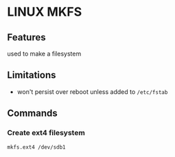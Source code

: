 # LINUX MKFS

## Features
used to make a filesystem

## Limitations
- won't persist over reboot unless added to `/etc/fstab`

## Commands

### Create ext4 filesystem
`mkfs.ext4 /dev/sdb1`